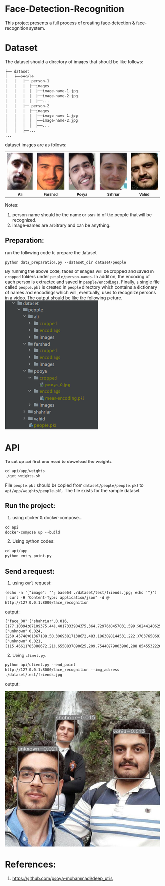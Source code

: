 # Face-Detection-Recognition

This project presents a full process of creating face-detection & face-recognition system.

# Dataset

The dataset should a directory of images that should be like follows:

```
├── dataset
│   ├──people
│   │   ├── person-1
│   │   │  ├──images
│   │   │  │  ├──image-name-1.jpg
│   │   │  │  ├──image-name-2.jpg
│   │   │  │  ├──...
│   │   ├── person-2
│   │   │  ├──images
│   │   │  │  ├──image-name-1.jpg
│   │   │  │  ├──image-name-2.jpg
│   │   │  │  ├──...
│   │   ├──...
...
```

dataset images are as follows:

<table align="center">
  <tr>
    <td align="center">
      <a href="#">
        <img src="https://raw.githubusercontent.com/pooya-mohammadi/face-detection-recognition/main/dataset/people/ali/cropped/ali_0.jpg?token=GHSAT0AAAAAABT3F2X4LQTSXGER2BQJCEQQYVYHRXQ" width="100px;" height="120px;" alt="Ali"/><br>
        <sub>
          <b>Ali</b>
        </sub>
      </a>
    </td>
    <td align="center">
      <a href="#">
        <img src="https://raw.githubusercontent.com/pooya-mohammadi/face-detection-recognition/main/dataset/people/farshad/cropped/farshad_0.jpg?token=GHSAT0AAAAAABT3F2X42V2CJVXBS5ZFXZVAYVYHS6A" width="100px;" height="120px;" alt="Farshad"/><br>
        <sub>
          <b>Farshad</b>
        </sub>
      </a>
    </td>
    <td align="center">
      <a href="https://github.com/pooya-mohammadi">
        <img src="https://raw.githubusercontent.com/pooya-mohammadi/face-detection-recognition/main/dataset/people/pooya/cropped/pooya_0.jpg?token=GHSAT0AAAAAABT3F2X5IPBFCEVSVQANQ4NIYVYHUXA" width="100px;" height="120px;" alt="Pooya"/><br>
        <sub>
          <b>Pooya</b>
        </sub>
      </a>
    </td>
    <td align="center">
      <a href="#">
        <img src="https://raw.githubusercontent.com/pooya-mohammadi/face-detection-recognition/main/dataset/people/shahriar/cropped/shahriar_2_0.jpg?token=GHSAT0AAAAAABT3F2X5PWDHB4QVX5VI7ZNCYVYHVMQ" width="100px;" height="120px;" alt="Shahriar"/><br>
        <sub>
          <b>Sahriar</b>
        </sub>
      </a>
    </td>
    <td align="center">
      <a href="#">
        <img src="https://raw.githubusercontent.com/pooya-mohammadi/face-detection-recognition/main/dataset/people/vahid/cropped/vahid_0.jpg?token=GHSAT0AAAAAABT3F2X4OQU752IVCVBZYNIOYVYHWUQ" width="100px;" height="120px;" alt="Vahid"/><br>
        <sub>
          <b>Vahid</b>
        </sub>
      </a>
    </td>
  </tr>
</table>

Notes:

1. person-name should be the name or ssn-id of the people that will be recognized.
2. image-names are arbitrary and can be anything.

## Preparation:

run the following code to prepare the dataset

```commandline
python data_preparation.py --dataset_dir dataset/people
```

By running the above code, faces of images will be cropped and saved in `cropped` folders under `people/person-names`.
In addition, the encoding of each person is extracted and saved in `people/encodings`. Finally, a single file called
`people.pkl` is created in `people` directory which contains a dictionary of names and encodings which will, eventually,
used to recognize persons in a video. The output should be like the following picture.
![](images/dataset_directory.png)


# API
To set up api first one need to download the weights.
```commandline
cd api/app/weights
./get_weights.sh
```

File `people.pkl` should be copied from `dataset/people/people.pkl` to `api/app/weights/people.pkl`. The file exists for
the sample dataset.

## Run the project:
1. using docker & docker-compose...
```commandline
cd api
docker-compose up --build
```
2. Using python codes:
```commandline
cd api/app
python entry_point.py
```

## Send a request:
1. using `curl` request:
```commandline
(echo -n '{"image": "'; base64 ./dataset/test/friends.jpg; echo '"}') | curl -H "Content-Type: application/json" -d @-  http://127.0.0.1:8000/face_recognition
```
output:
```commandline
{"face_00":["shahriar",0.016,[177.10394287109375,448.4017333984375,364.7297668457031,599.50244140625]],"face_01":["unknown",0.024,[250.45748901367188,50.30693817138672,483.1863098144531,222.37037658691406]],"face_02":["unknown",0.021,[115.46611785888672,210.6558837890625,209.75440979003906,288.85455322265625]]}

```

2. Using `clinet.py`:
```commandline
python api/client.py --end_point http://127.0.0.1:8000/face_recognition --img_address ./dataset/test/friends.jpg 
```
output: 

![](dataset/test/friends_res.jpg)


# References:
1. https://github.com/pooya-mohammadi/deep_utils